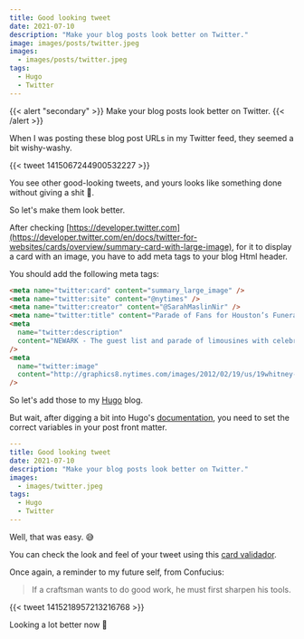 ```yaml
---
title: Good looking tweet
date: 2021-07-10
description: "Make your blog posts look better on Twitter."
image: images/posts/twitter.jpeg
images:
  - images/posts/twitter.jpeg
tags:
  - Hugo
  - Twitter
---
```


{{< alert "secondary" >}}
Make your blog posts look better on Twitter.
{{< /alert >}}

When I was posting these blog post URLs in my Twitter feed, they seemed a bit wishy-washy.

{{< tweet 1415067244900532227 >}}

You see other good-looking tweets, and yours looks like something done without giving a shit 💩.

So let's make them look better.

After checking [https://developer.twitter.com](https://developer.twitter.com/en/docs/twitter-for-websites/cards/overview/summary-card-with-large-image), for it to display a card with an image, you have to add meta tags to your blog Html header.

You should add the following meta tags:

```html
<meta name="twitter:card" content="summary_large_image" />
<meta name="twitter:site" content="@nytimes" />
<meta name="twitter:creator" content="@SarahMaslinNir" />
<meta name="twitter:title" content="Parade of Fans for Houston’s Funeral" />
<meta
  name="twitter:description"
  content="NEWARK - The guest list and parade of limousines with celebrities emerging from them seemed more suited to a red carpet event in Hollywood or New York than than a gritty stretch of Sussex Avenue near the former site of the James M. Baxter Terrace public housing project here."
/>
<meta
  name="twitter:image"
  content="http://graphics8.nytimes.com/images/2012/02/19/us/19whitney-span/19whitney-span-articleLarge.jpg"
/>
```

So let's add those to my [Hugo](https://gohugo.io/) blog.

But wait, after digging a bit into Hugo's [documentation](https://gohugo.io/templates/internal#twitter-cards), you need to set the correct variables in your post front matter.

```yml
---
title: Good looking tweet
date: 2021-07-10
description: "Make your blog posts look better on Twitter."
images:
  - images/twitter.jpeg
tags:
  - Hugo
  - Twitter
---
```

Well, that was easy. 😅

You can check the look and feel of your tweet using this [card validador](https://cards-dev.twitter.com/validator).

Once again, a reminder to my future self, from Confucius:

> If a craftsman wants to do good work, he must first sharpen his tools.

{{< tweet 1415218957213216768 >}}

Looking a lot better now 🤩
